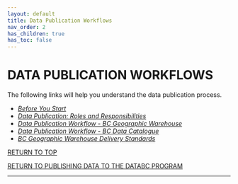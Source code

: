 ```yaml
---
layout: default
title: Data Publication Workflows
nav_order: 2
has_children: true
has_toc: false
---
```


# DATA PUBLICATION WORKFLOWS

The following links will help you understand the data publication process.

+ <a name=before>[_Before You Start_](pages/before_you_start.md#before-you-start)</a>
+ <a name=publication>[_Data Publication: Roles and Responsibilities_](pages/roles_and_responsibilities.md#data-publication-roles-and-responsibilities)</a>
+ <a name=workflow>[_Data Publication Workflow - BC Geographic Warehouse_](pages/bcgw_data_onboarding_workflow.md#data-publication-workflow---bc-geographical-warehouse)</a>
+ <a name=workflow>[_Data Publication Workflow - BC Data Catalogue_](pages/bcdc_data_onboarding_and_workflow.md#data-publication-workflow---bc-geographical-warehouse)</a>
+ <a name=standards>[_BC Geographic Warehouse Delivery Standards_](pages/delivery_standards.md#bc-geographic-warehouse-delivery-standards)</a>
 
[RETURN TO TOP][1]

[RETURN TO PUBLISHING DATA TO THE DATABC PROGRAM][2]

-------------------------------------------------------

[1]: #publishing-data-to-the-databc-program
[2]: index.md#publishing-data-to-the-databc-program
